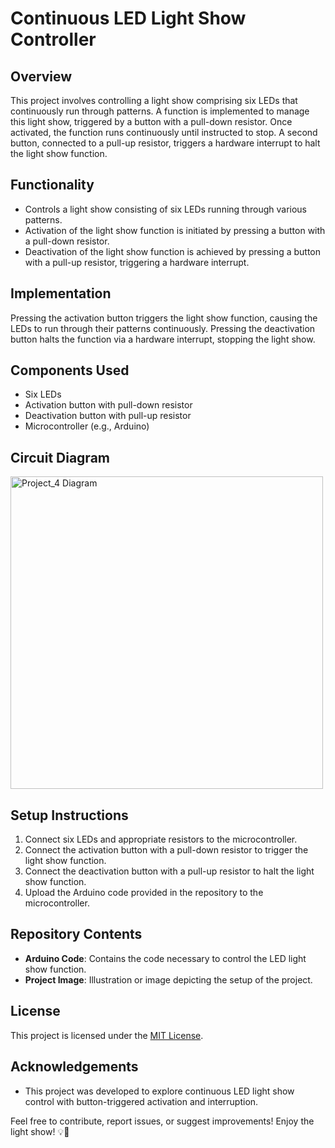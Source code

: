 # Continuous LED Light Show Controller



## Overview

This project involves controlling a light show comprising six LEDs that continuously run through patterns. A function is implemented to manage this light show, triggered by a button with a pull-down resistor. Once activated, the function runs continuously until instructed to stop. A second button, connected to a pull-up resistor, triggers a hardware interrupt to halt the light show function.

## Functionality

- Controls a light show consisting of six LEDs running through various patterns.
- Activation of the light show function is initiated by pressing a button with a pull-down resistor.
- Deactivation of the light show function is achieved by pressing a button with a pull-up resistor, triggering a hardware interrupt.

## Implementation

Pressing the activation button triggers the light show function, causing the LEDs to run through their patterns continuously. Pressing the deactivation button halts the function via a hardware interrupt, stopping the light show.

## Components Used

- Six LEDs
- Activation button with pull-down resistor
- Deactivation button with pull-up resistor
- Microcontroller (e.g., Arduino)

## Circuit Diagram

<img width="500" alt="Project_4 Diagram" src="https://github.com/Z313PH/Buttons-and-Interuupt/assets/119972119/0835c4b3-4d97-4678-9cb4-37a8b0abfbaa">


## Setup Instructions

1. Connect six LEDs and appropriate resistors to the microcontroller.
2. Connect the activation button with a pull-down resistor to trigger the light show function.
3. Connect the deactivation button with a pull-up resistor to halt the light show function.
4. Upload the Arduino code provided in the repository to the microcontroller.

## Repository Contents

- **Arduino Code**: Contains the code necessary to control the LED light show function.
- **Project Image**: Illustration or image depicting the setup of the project.

## License

This project is licensed under the [MIT License](LICENSE).

## Acknowledgements

- This project was developed to explore continuous LED light show control with button-triggered activation and interruption.

Feel free to contribute, report issues, or suggest improvements! Enjoy the light show! 💡🎉
